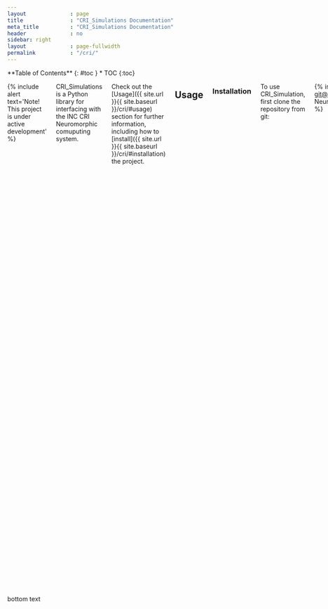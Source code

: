 ```yaml
---
layout              : page
title               : "CRI_Simulations Documentation"
meta_title          : "CRI_Simulations Documentation"
header              : no
sidebar: right
layout              : page-fullwidth
permalink           : "/cri/"
---
```


<div class="row">
<div class="medium-4 medium-push-8 columns" markdown="1">
<div class="panel radius" markdown="1">
**Table of Contents**
{: #toc }
*  TOC
{:toc}
</div>
</div><!-- /.medium-4.columns -->



<div class="medium-8 medium-pull-4 columns" markdown="1">
  
{% include alert text='Note! This project is under active development' %}
  
  
CRI_Simulations is a Python library for interfacing with the INC CRI Neuromorphic comuputing system. 

Check out the [Usage]({{ site.url }}{{ site.baseurl }}/cri/#usage) section for further information, including how to [install]({{ site.url }}{{ site.baseurl }}/cri/#installation) the project.
## Usage
  
### Installation
  
  To use CRI_Simulation, first clone the repository from git:
  
  {% include alert terminal='git clone git@github.com:Integrated-Systems-Neuroengineering/CRI_Simulations.git' %}
  
  Next create a python environment with the necessary dependencies using conda:
  
  {% include alert terminal='cd CRI_Simulations.git <br> conda env create -f condaenv.yaml <br>   conda activate CRI_Simulations' %}
  
  Finally, make sure to copy the adxdma_dump binary into the top directory of the CRI_Simulations repository.
  
### Basic Usage
  
  A few steps are required in order to run a baisc network.

  First configure the parameters in [config.yaml]({{ site.url }}{{ site.baseurl }}/cri/#configyaml) and [FPGA_Execution/config.yaml]({{ site.url }}{{ site.baseurl }}/cri/#fpgaexecutionconfigyaml).

  Second specify your input and connections in inputs.txt and connections.txt .

  Next within `justin_test.py` edit the second argument of the initialization of fpga_compiler to match the number of neurons in the network and edit the arguments to `write_parameters()` to match with the desired neuron model, neuron threshold, number of outputs (number of neurons) in the network, and number of inputs (number of axons) in the network. Finally edit `num_time_steps` in `justin_test.py` to reflect the desired number of timesteps you wish to run the network for.

  Once the proper parameters are set in the two yaml files and justin_test.py a full execution of the network can be run by `python justin_test.py`. This will read in the connections in [connections.txt]({{ site.url }}{{ site.baseurl }}/cri/#inputs), correctly program HBM on the FPGA, and run the network stepwise providing the appropriate input specified in [inputs.txt]({{ site.url }}{{ site.baseurl }}/cri/#inputs) before each timestep. After each timestep of execution the membrane potentials for all neurons in the network will be printed to terminal.
  
## Intermediate Representation Format
  
### Connections
  
  specify the connection representation
  
### Inputs
  
  specify the connection representation
  
## Architectural Details
  
### PCI-e Command Specifications
  
 **Write Network Parameters**
  
  | Bits  | 0:16 | 17:33 |  34:69 |  70:71 | 72:503 |  504:511 |
| ------------- | ------------- | ------------- | ------------- | ------------- | ------------- | ------------- |
| Content  | Number of Inputs  |  Number of Outputs  |  Threshold  |  Neuron Model  |  Zeros  |  Command: 0x04  |
  
  **Send Input**
  
  | Bits  | 0:510 | 504 |  404:511 |  512:1023 |
| ------------- | ------------- | ------------- | ------------- | ------------- |
| Content  | Zeros  |  1  |  Zeros  |  One Hot Encoding of Active Axons  |
  
**Request Read From HBM**
  
  | Bits  | 0:255 | 256:278 |  279  |  280:503 |  504:511 |
  | ------------- | ------------- | ------------- | ------------- | ------------- | ------------- |
  |  Content  | Zeros  |  Row Address  |  0  |  Zeros  |  0x02  |
  
  **Flush Read From HBM**
  
  |  Bits  |  0:8  |
  | --- | --- |
  |  Content  |  0x04  |

  Format of the read flushed from HBM is as follows: 
  
  | Bits  | 0:255 | 256:495 |  496:511 |
| ------------- | ------------- | ------------- | ------------- |
| Content  |  Data  |  Zeros  |  0xBBBB  |

  **Write HBM**
  
  | Bits  | 0:255 | 256:278 |  279 |  280:503 |  504:511 |
| ------------- | ------------- | ------------- | ------------- | ------------- | ------------- |
| Content  | Data  |  Row Address  |  1  |  Zeros  |  0x02  |
  
  **Request Read from URAM**
  
  | Bits  | 0:35 | 36:48 |  49:52 |  53 |  504:511 |
| ------------- | ------------- | ------------- | ------------- | ------------- | ------------- |
| Content  | Zeros  |  Neuron Row Address  |  Neuron Column Address  |  0  |  0x03  |
  
  **Flush Read From URAM**
  
  | Bits  | 0:8 |
| ------------- | ------------- |
| Content  | 0x04  |
  
  Format of the read flushed from URAM is as follows:
  
  | Bits  | 0:35 | 36:48 |  49:52 |  53:495 |  496:511 |
| ------------- | ------------- | ------------- | ------------- | ------------- | ------------- |
| Content  | Membrane Potential  |  Neuron Row  |  Neuron Column  |  Zeros  |  0xCCCC  |
  
  **Execute Time Step**
  
  | Bits  | 0:503 | 504:511 |
| ------------- | ------------- | ------------- |
| Content  | Zeros  | 0x01  |
  
### HBM Specifications
  
  HBM is segmented into three sections, one section to hold axon pointers, a section for neuron pointers, and a section for synapses. The different sections in HBM start at different addresses in the HBM. They are as below:
  
  Axon Base Address: 0 Neuron Base Address: 2<sup>14</sup> Synapse Base Address: 2<sup>15</sup>
  
  HBM is segmented into rows holding eight axons/neurons/synapses each. Since we arrange axons/neurons/synapses into groups of 16 each group of 16 axons/neurons/synapses occupies two adjacent rows in HBM. Within those 16 neuron groups axon and neuron pointers are arranged from zero to 15 where as synapses are arranged from 15 to zero. Axon and neuron pointers contain a starting address that refers to a row in the synapse space of HBM and a length value that determines the number of rows in the synapse section that contain the synapses for that neuron. Within the rows pointed to by an axon/neuron pointer synapses are arranged based on the index of their destination neuron. That is within a two row 16 synapse group synapses are placed at an index based of of their destination neuron modulo 16. So for example if the axon zero pointer points to Rows 0 and 1 of the synapse section and axon 0 has a single synapse to neuron 18 the synapse would be stored in the synapse two slot of the first two rows of the synapse portion of HBM.
  
  | **Axon Pointers**  |  |  |  |  |  |  |  |
| --- | --- | --- | --- | --- | --- | --- | --- |
| Axon 0 Pointer  | Axon 1 Pointer  |  Axon 2 Pointer  |  Axon 3 Pointer  |  Axon 4 Pointer  |  Axon 5 Pointer  |  Axon 6 Pointer  |  Axon 7 Pointer  |
  | Axon 8 Pointer  | Axon 9 Pointer  |  Axon 10 Pointer  |  Axon 11 Pointer  |  Axon 12 Pointer  |  Axon 13 Pointer  |  Axon 14 Pointer  |  Axon 15 Pointer  |
  | Axon 16 Pointer  | Axon 17 Pointer  |  Axon 18 Pointer  |  Axon 19 Pointer  |  Axon 20 Pointer  |  Axon 21 Pointer  |  Axon 22 Pointer  |  Axon 23 Pointer  |
  | Axon 24 Pointer  | Axon 25 Pointer  |  Axon 26 Pointer  |  Axon 27 Pointer  |  Axon 28 Pointer  |  Axon 29 Pointer  |  Axon 30 Pointer  |  Axon 31 Pointer  |
  | ⋮ | ⋮ | ⋮ | ⋮ | ⋮ | ⋮ | ⋮ | ⋮ |
  | **Neuron Pointers**  |  |  |  |  |  |  |  |
  | Neuron 0 Pointer  | Neuron 1 Pointer  |  Neuron 2 Pointer  |  Neuron 3 Pointer  |  Neuron 4 Pointer  |  Neuron 5 Pointer  |  Neuron 6 Pointer  |  Neuron 7 Pointer  |
  | Neuron 8 Pointer  | Neuron 9 Pointer  |  Neuron 10 Pointer  |  Neuron 11 Pointer  |  Neuron 12 Pointer  |  Neuron 13 Pointer  |  Neuron 14 Pointer  |  Neuron 15 Pointer  |
  | ⋮ | ⋮ | ⋮ | ⋮ | ⋮ | ⋮ | ⋮ | ⋮ |
  | **Synapses**  |  |  |  |  |  |  |  |
  | Synapse 15  | Synapse 14  |  Synapse 13  |  Synapse 12  |  Synapse 11  |  Synapse 10  |  Synapse 9  |  Synapse 8  |
  | Synapse 7  | Synapse 6  |  Synapse 5  |  Synapse 4  |  Synapse 3  |  Synapse 2  |  Synapse 1  |  Synapse 0  |
  | Synapse 15  | Synapse 14  |  Synapse 13  |  Synapse 12  |  Synapse 11  |  Synapse 10  |  Synapse 9  |  Synapse 8  |
  | Synapse 7  | Synapse 6  |  Synapse 5  |  Synapse 4  |  Synapse 3  |  Synapse 2  |  Synapse 1  |  Synapse 0  |
  
  Within the overall HBM layout axon pointers, neuron pointers, and synapses are represented as 32 bits of data arranged as follows:
  
  **Axon and Neuron Pointers**
  
  | Bits  | 0:22 | 23:31 |
| ------------- | ------------- | ------------- |
| Content  | Pointer Address  | Pointer Length  |

  **Synapse Format**
  
  | Bits  | 0:15 | 16:28 |  29:31 |
| ------------- | ------------- | ------------- | ------------- |
| Content  | Weight | Address  | Opcode  |
  
  **Spike Format**
  
  | Bits  | 0:15 | 16:28 |  29:31 |
| ------------- | ------------- | ------------- | ------------- |
| Content  | Spike Data  |  Address  | Opcode  |
  
  
## API
  
### compile_network module
  
  {% include alert text='compile_network.compileNetwork()' %}
  
  Creates simulation and FPGA data structures:
  
  Creates a representation of the axon pointers, neuron pointers, and synapse weights in HBM memory both in the format used to produce the commands to program the actual FPGA and in the format expected by the hardware simulator.
  
  `inputdict`
  Dictionary specifying inputs to the network. Key, Time Step Value, TODO are these axons or neurons
  
  `hbmdict`
  Dictionary specifying the hbm structure for each core expected by the hardware simulator. Key: core number Value: tuple of (pointer,data) where pointer is a numpy array and data is a list of lists of tuples.
  
  `outputsdict`
  TODO: I’m not sure what the outputs are for
  
  `axonLengthint`
  number of axons specified in the network
  
  {% include alert text='compile_network.external_input_optimization()' %}
  
  {% include alert text="compile_network.load_network(<em>input='test_inputs.txt', connex='test_connectivity.txt', output='out.txt'</em>)" %}
  
  Loads the network specification.
  
  This function loads the inputs and connections specified for the network. Also determines the number of FPGA cores to be used.
  
  `Parameters`
  * **input** *(str, optional)* – Path to file specifying network inputs. (the default is the path in config.yaml)
  * **connex** *(str, optional)* – Path to file specifying network connections. (the default is the path in config.yaml)
  
  `Returns`
  * **axons** *(dict)* – Dictionary specifying axons in the network. Key: axon number Value: Synapse Weights
  * **connections** *(dict)* – Dictionary specifying neurons in the network. Key: Neuron Number Value: Synapse Weights
  * **inputs** *(dict)* – Dictionary specifying inputs to the network. Key, Time Step Value, axon
  * **outputs** *(dict)* – TODO: I’m not sure what the outputs are for. I belive it’s unused
  * **ncores** *(int)* – The number of cores peresent in the CRI system
  
  {% include alert text='compile_network.main()' %}
  
  {% include alert text='compile_network.map_to_hbm(<em>axons, network, input, assignment, n_cores</em>)' %}
  
  {% include alert text='compile_network.map_to_hbm_fpga(<em>axons, network, input, assignment, n_cores, to_fpga=True</em>)' %}
  Creates HBM Data Structure
  
  Creates a representation of the axon pointers, neuron pointers, and synapse weights in HBM memory
  
  `Parameters`
  * **axons** *(dict)* – Dictionary specifying axons in the network. Key: axon number Value: Synapse Weights
  *  **network** *(dict)* – Dictionary specifying neurons in the network. Key: Neuron Number Value: Synapse Weights
  *  **inputs** *(dict)* – Dictionary specifying inputs to the network. Key: Time Step Value: TODO are these axons or neurons
  *  **assignment** *(dict)* – Dictionary specifying neurons mapped to each core. Key: core number Value: tuple of (neuron number, core number)
  *  **n_cores** *(int)* – The number of cores peresent in the CRI system
  *  **to_fpga** *(bool, optional)* – This parameter is depracated and has no effect. (the default is True)
  
  `Returns`
  
  **hbm** – Dictionary specifying the structure of data in memory for each core. Key: core number Value: tuple of (pointer,data) where pointer is a numpy array of tuples representing offsets into hbm memory and data is a list of lists tuples representing synapses.
  
  `Return type` dict
  
  {% include alert text='compile_network.partition(<em>network, n_cores</em>)' %}
  Creates adjacency list
  
  Uses the partitioning algorithm to partition the neurons in the network and return core assignments
  
  `Parameters`
  *  **network** *(dict)* – Dictionary specifying neurons in the network. Key: Neuron Number Value: Synapse Weights
  *  **n_cores** *(int)* – The number of cores peresent in the CRI system
  
  `Returns`
  
  Dictionary specifying neurons mapped to each core. Key: core number Value: tuple of (neuron number, core number)
  
  `Return type` dict
  
### FPGA_Execution.fpga_compiler module
  
  {% include alert text='<em>class</em> FPGA_Execution.fpga_compiler.fpga_compiler(<em>data, N_neurons</em>)' %}
  
  Bases: `object`
  
  Produces the needed adxdma dump scripts of a given network to program HBM
  
  `input`
  The inputs to the network for each timestep. Key, timestep value, list of axons <br/>
  Type: dict
  
  `axon_ptrs`
  Array of tuples pointing to the rows containing the synapses for the corresponding Axon.<br/>
  Type: dict
  
  `Each tuple is (start row, end row).`
  
  `neuron_ptrs`
  Array of tuples pointing to the rows containing the synapses for the corresponding Axon. <br/>
  Type: numpy array
  
  `Each tuple is (start row, end row).`
  
  `synapses`
  List of tuples corresponding to synapses. Each tuple is (oncore/offcore bit, synapse address (row index of destination neuron pointer in HBM calculated as floor(destination neuron index / number of neuron groups)), weight) <br/>
  Type: list
  
  `HBM_WRITE_CMD`<br/>
  Type: str
  
  `HBM_OP_RW
  OP code to read/write to hbm vie PCie<br/>
  Type: str
  
  `NRN_BASE_ADDR`
  Starting address of neuron pointers in HBM <br/>
  Type: int
  
  `SYN_BASE_ADDR`
  Starting address of synapses in HBM <br/>
  Type: int
  
  `PTR_ADDR_BITS`
  Number of bits used to represent pointer starting address </br>
  Type: int
  
  `PTR_LEN_BITS`
  Number of bits used to represent the number of rows of synapses a pointer corresponds to 
  
  `SYN_OP_BITS`
  Number of bits used to represent synapse opcode
  
  `SYN_ADDR_BITS`
  Number of bits used to represent synapse address
  
  `SYN_WEIGHT_BITS`
  Number of bits used to represent synapse weight
  
  `AXN_BASE_ADDR= _0_`
  
  `HBM_OP_RW= '<em>0200000000000000000000000000000000000000000000000000000000</em>'`
  
  `HBM_WRITE_CMD= '*sudo ./adxdma_dmadump wb 0 0*'`
  
  `NRN_BASE_ADDR= *16384*`
  
  `PTR_ADDR_BITS= *23*`
  
  `PTR_LEN_BITS= *9*`
  
  `SYN_ADDR_BITS= *13*`
  
  `SYN_BASE_ADDR= *32768*`
  
  `SYN_OP_BITS= *3*`
  
  `SYN_WEIGHT_BITS= *16*`
  
  `WRITE= *'01000000000000000000000000000000000000000000000000000000000000000000000000000000000000000000000000000000000000000000000000000000'*`
  
  `create_axon_ptrs()`
  
  Creates the necessary adxdma_dump commands to program the axon pointers into HBM
  
  Returns <br/>
  * *script* – The bash commands to run to program the axon pointers in HBM
  
  Return type: str
  
  `create_input_script(*num_timesteps, n_inputs, filename*)`
  
  `create_neuron_ptrs()`
  
  Creates the necessary data arguments to pass to the adxdma_dump commands to program the neuron pointers into HBM. Data arguments for multiple adxdma_dump commands are seperated by new line characters
  
  Returns  <br/>
  * **script** (*str*) – The data arguments to provide to a series of adxdma_dump commands. Data arguments for successive adxdma_dump commands
  * *are seperated by newline characters*
  
  `create_script(*fname*)`
  
  Generates the bash file to program HBM for the current network
  
  Generates the bash file needed to program the axon pointers, neuron pointers, and synapses into hbm
  
  Parameters <br/>
  * **fname** (*int*) – The filename to write the script to
  
  `create_synapses()`
  
  Creates the necessary adxdma_dump commands to program the synapses into HBM
  
  Returns <br/> 
  * **script** – The bash commands to run to program the synapses in HBM
  
  Return type: str
  
  `gen_input(*time_step*)`
  
  `gen_input2(*time_step*)`
  
  Generates the input command for a given time step
  
  Generates the necesary bash command to run to provide inputs to the network for a given timestep
  
  Parameters <br/>
  * **time_step** (*int*) – The timestep you wish to generate the input command for
  
  Returns <br/>
  * **command** – The bash command to run to send the input to the FPGA
  
  Return type: str
  
  `txt2script(*cmd_str*)`
  
  Converts a string of hex characters into the correct format to suppyl to the adxdma dump command.
  
  Given a string of hex characters with the left most character containing the MSB create a string of pairs of hex characters representing bytes with the leftmost byte contanining the LSB in the format expected by the adxdma_dmadump binary for the data argument.
  
  Parameters <br/>
  * **cmd_str** (*str*) – The string of hexidecimal characters to format. The first character represents the hex character containing the MSB
  
  Returns <br/>
  * script_txt – The formated string of bytes
  
  Return type: str
  
  {% include alert text='FPGA_Execution.fpga_compiler.main()' %}
  
  {% include alert text='FPGA_Execution.fpga_compiler.text2script(<em>self, cmd_str</em>)' %}
  
  Converts a string of hex characters into the correct format to suppyl to the adxdma dump command.
  
  Given a string of hex characters with the left most character containing the MSB create a string of pairs of hex characters representing bytes with the leftmost byte contanining the LSB in the format expected by the adxdma_dmadump binary for the data argument.
  
  Parameters <br/>
  * **cmd_str** (*str*) – The string of hexidecimal characters to format. The first character represents the hex character containing the MSB
  
  Returns <br/>
  * **script_txt** – The formated string of bytes
  
  Return Type: str
  
  
### FPGA_Execution.fpga_controller module
  
## YAML Specifications
  
### config.yaml
  
### FPGA_Execution/config.yaml
  
</div><!-- /.medium-8.columns -->
</div><!-- /.row -->

bottom text


